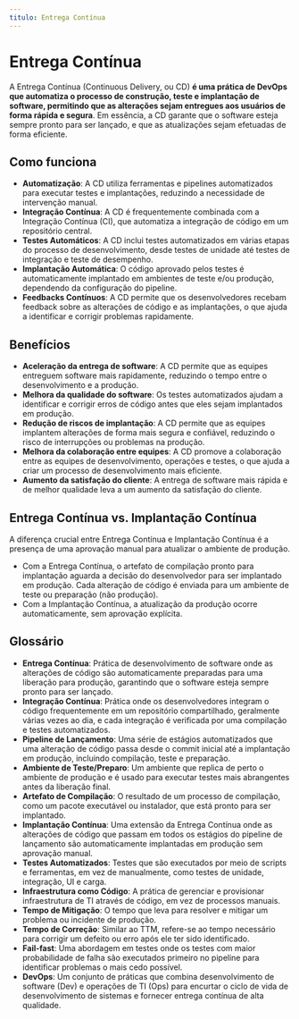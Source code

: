 ```yaml
---
titulo: Entrega Contínua
---
```


# Entrega Contínua

A Entrega Contínua (Continuous Delivery, ou CD) **é uma prática de DevOps que automatiza o processo de construção, teste e implantação de software, permitindo que as alterações sejam entregues aos usuários de forma rápida e segura**. Em essência, a CD garante que o software esteja sempre pronto para ser lançado, e que as atualizações sejam efetuadas de forma eficiente.

## Como funciona

- **Automatização**: A CD utiliza ferramentas e pipelines automatizados para executar testes e implantações, reduzindo a necessidade de intervenção manual.
- **Integração Contínua**: A CD é frequentemente combinada com a Integração Contínua (CI), que automatiza a integração de código em um repositório central.
- **Testes Automáticos**: A CD inclui testes automatizados em várias etapas do processo de desenvolvimento, desde testes de unidade até testes de integração e teste de desempenho.
- **Implantação Automática**: O código aprovado pelos testes é automaticamente implantado em ambientes de teste e/ou produção, dependendo da configuração do pipeline.
- **Feedbacks Contínuos**: A CD permite que os desenvolvedores recebam feedback sobre as alterações de código e as implantações, o que ajuda a identificar e corrigir problemas rapidamente.

## Benefícios

- **Aceleração da entrega de software**: A CD permite que as equipes entreguem software mais rapidamente, reduzindo o tempo entre o desenvolvimento e a produção.
- **Melhora da qualidade do software**: Os testes automatizados ajudam a identificar e corrigir erros de código antes que eles sejam implantados em produção.
- **Redução de riscos de implantação**: A CD permite que as equipes implantem alterações de forma mais segura e confiável, reduzindo o risco de interrupções ou problemas na produção.
- **Melhora da colaboração entre equipes**: A CD promove a colaboração entre as equipes de desenvolvimento, operações e testes, o que ajuda a criar um processo de desenvolvimento mais eficiente.
- **Aumento da satisfação do cliente**: A entrega de software mais rápida e de melhor qualidade leva a um aumento da satisfação do cliente.

## Entrega Contínua vs. Implantação Contínua

A diferença crucial entre Entrega Contínua e Implantação Contínua é a presença de uma aprovação manual para atualizar o ambiente de produção.

- Com a Entrega Contínua, o artefato de compilação pronto para implantação aguarda a decisão do desenvolvedor para ser implantado em produção. Cada alteração de código é enviada para um ambiente de teste ou preparação (não produção).
- Com a Implantação Contínua, a atualização da produção ocorre automaticamente, sem aprovação explícita.

## Glossário

- **Entrega Contínua**: Prática de desenvolvimento de software onde as alterações de código são automaticamente preparadas para uma liberação para produção, garantindo que o software esteja sempre pronto para ser lançado.
- **Integração Contínua**: Prática onde os desenvolvedores integram o código frequentemente em um repositório compartilhado, geralmente várias vezes ao dia, e cada integração é verificada por uma compilação e testes automatizados.
- **Pipeline de Lançamento**: Uma série de estágios automatizados que uma alteração de código passa desde o commit inicial até a implantação em produção, incluindo compilação, teste e preparação.
- **Ambiente de Teste/Preparo**: Um ambiente que replica de perto o ambiente de produção e é usado para executar testes mais abrangentes antes da liberação final.
- **Artefato de Compilação**: O resultado de um processo de compilação, como um pacote executável ou instalador, que está pronto para ser implantado.
- **Implantação Contínua**: Uma extensão da Entrega Contínua onde as alterações de código que passam em todos os estágios do pipeline de lançamento são automaticamente implantadas em produção sem aprovação manual.
- **Testes Automatizados**: Testes que são executados por meio de scripts e ferramentas, em vez de manualmente, como testes de unidade, integração, UI e carga.
- **Infraestrutura como Código**: A prática de gerenciar e provisionar infraestrutura de TI através de código, em vez de processos manuais.
- **Tempo de Mitigação**: O tempo que leva para resolver e mitigar um problema ou incidente de produção.
- **Tempo de Correção**: Similar ao TTM, refere-se ao tempo necessário para corrigir um defeito ou erro após ele ter sido identificado.
- **Fail-fast**: Uma abordagem em testes onde os testes com maior probabilidade de falha são executados primeiro no pipeline para identificar problemas o mais cedo possível.
- **DevOps**: Um conjunto de práticas que combina desenvolvimento de software (Dev) e operações de TI (Ops) para encurtar o ciclo de vida de desenvolvimento de sistemas e fornecer entrega contínua de alta qualidade.
